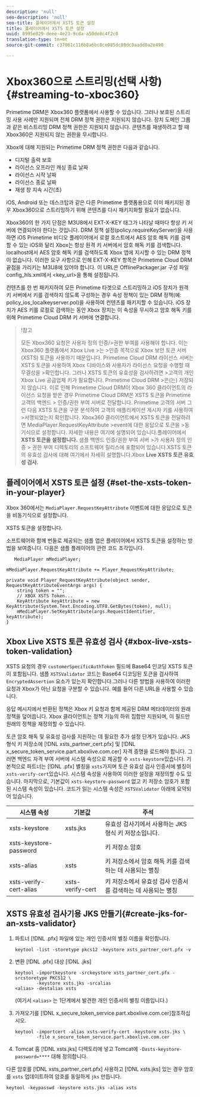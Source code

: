 ```yaml
---
description: 'null'
seo-description: 'null'
seo-title: 플레이어에서 XSTS 토큰 설정
title: 플레이어에서 XSTS 토큰 설정
uuid: 8995e029-deee-4e23-9cda-a50de8c4f2c0
translation-type: tm+mt
source-git-commit: c37061c116b8a6bc8ce085dc89dc8aadd0a2e490

---
```



# Xbox360으로 스트리밍(선택 사항) {#streaming-to-xboc360}

Primetime DRM은 Xbox360 플랫폼에서 사용할 수 있습니다. 그러나 보호된 스트리밍 사용 사례만 지원되며 전체 DRM 정책 권한은 지원되지 않습니다. 장치 도메인 그룹과 같은 비스트리밍 DRM 정책 권한은 지원되지 않습니다. 콘텐츠를 재생하려고 할 때 Xbox360은 지원되지 않는 권한을 무시합니다.

Xbox에 대해 지원되는 Primetime DRM 정책 권한은 다음과 같습니다.
* 디지털 출력 보호
* 라이선스 오프라인 캐싱 종료 날짜
* 라이선스 시작 날짜
* 라이선스 종료 날짜
* 재생 창 지속 시간(초)

iOS, Android 또는 데스크탑과 같은 다른 Primetime 플랫폼용으로 이미 패키지된 경우 Xbox360으로 스트리밍하기 위해 콘텐츠를 다시 패키지화할 필요가 없습니다.

Xbox360의 한 가지 단점은 M3U8에서 EXT-X-KEY 태그가 나타날 때마다 항상 키 서버에 연결되어야 한다는 것입니다. DRM 정책 설정(policy.requireKeyServer)을 사용하면 iOS Primetime 비디오 플레이어에서 로컬 호스트에서 AES 암호 해독 키를 검색할 수 있는 iOS와 달리 Xbox는 항상 원격 키 서버에서 암호 해독 키를 검색합니다. localhost에서 AES 암호 해독 키를 검색하도록 Xbox 앱에 지시할 수 있는 DRM 정책이 없습니다. 이러한 요구 사항으로 인해 EXT-X-KEY 항목은 Primetime Cloud DRM 끝점을 가리키는 M3U8에 있어야 합니다. 이 URL은 OfflinePackager.jar 구성 파일 config_hls.xml에서 &lt;key_url>을 통해 설정됩니다.

컨텐츠를 한 번 패키지하여 모든 Primetime 타겟으로 스트리밍하고 iOS 장치가 원격 키 서버에서 키를 검색하지 않도록 구성하는 경우 속성 정책이 있는 DRM 정책(예: policy_ios_localkeyserver.pol)을 사용하여 컨텐츠를 패키지할 수 있습니다. iOS 장치가 AES 키를 로컬로 검색하는 동안 Xbox 장치는 이 속성을 무시하고 암호 해독 키를 위해 Primetime Cloud DRM 키 서버에 연결합니다.

>!참고
>
>모든 Xbox360 요청은 사용자 정의 인증/>권한 부여를 사용해야 합니다. 이는 Xbox360 플랫폼에서 Xbox Live >는 >인증 목적으로 Xbox 보안 토큰 서버(XSTS) 토큰을 사용하기 때문입니다.
>Primetime Cloud DRM 라이선스 서버는 XSTS 토큰을 사용하여 Xbox 디바이스와 사용자가 라이선스 요청을 수행할 때 무결성을 >확인합니다. 그러나 XSTS 토큰의 유효성을 검사하려면 >고객의 개인 Xbox Live 공급업체 키가 필요합니다. Primetime Cloud DRM >은(는) 저장되지 않습니다. 이로 인해 Primetime Cloud DRM이 Xbox 360 클라이언트의 라이선스 요청을 받은 경우 Primetime Cloud DRM은 XSTS 토큰을 Primetime 고객의 백엔드 > 인증/권한 부여 서버로 전달합니다. Primetime 고객의 서버
>그런 다음 XSTS 토큰을 구문 분석하여 고객의 애플리케이션 게시자 키를 사용하여 >서명되었는지 확인합니다.
>Xbox360 클라이언트에서 XSTS 토큰을 전달하려면 MediaPlayer.RequestKeyAttribute >event에 대한 응답으로 토큰을 >동기식으로 설정합니다. 자세한 내용은 여기에 설명되어 있습니다.플레이어에서 **XSTS 토큰을 설정합니다.** 샘플 백엔드 인증/권한 부여 서버 >가 사용자 정의 인증 > 권한 부여 디렉토리의 소프트웨어 릴리스에 포함되어 있습니다.XSTS 토큰의 유효성 검사에 대해 여기에서 자세히 설명합니다.Xbox **Live XSTS 토큰 유효성 검사.**


## 플레이어에서 XSTS 토큰 설정 {#set-the-xsts-token-in-your-player}

Xbox 360에서는 `MediaPlayer.RequestKeyAttribute` 이벤트에 대한 응답으로 토큰을 비동기식으로 설정합니다.

XSTS 토큰을 설정합니다.

소프트웨어와 함께 번들로 제공되는 샘플 앱은 플레이어에서 XSTS 토큰을 설정하는 방법을 보여줍니다. 다음은 샘플 플레이어의 관련 코드 조각입니다.

```
   MediaPlayer mMediaPlayer;  
 
mMediaPlayer.RequestKeyAttribute += Player_RequestKeyAttribute;  
 
private void Player_RequestKeyAttribute(object sender, RequestKeyAttributeEventArgs args) {  
    string token = "";  
    // XBOX XSTS Token...  
    KeyAttribute keyAttribute = new KeyAttribute(System.Text.Encoding.UTF8.GetBytes(token), null);  
    mMediaPlayer.SetKeyAttribute(args.RequestIdentifier, keyAttribute);  
} 
```

## Xbox Live XSTS 토큰 유효성 검사 {#xbox-live-xsts-token-validation}

XSTS 요청의 경우 `customerSpecificAuthToken` 필드에 Base64 인코딩 XSTS 토큰이 포함됩니다. 샘플 `XSTSValidator` 코드는 Base64 디코딩된 토큰을 검사하여 `EncryptedAssertion` 요소가 있는지 확인합니다.그러나 다른 방법을 사용하여 이러한 요청과 Xbox가 아닌 요청을 구분할 수 있습니다. 예를 들어 다른 URL을 사용할 수 있습니다.

응답 메시지에서 반환된 정책은 Xbox 키 요청과 함께 제공된 DRM 메타데이터의 원래 정책을 덮어씁니다. Xbox 클라이언트는 정책 기능의 하위 집합만 지원되며, 이 필드만 원래의 정책을 재정의할 수 있습니다.

토큰 암호 해독 및 유효성 검사를 지원하는 데 필요한 추가 설정 단계가 있습니다. JKS 형식 키 저장소에 [!DNL xsts_partner_cert.pfx] 및 [!DNL x_secure_token_service.part.xboxlive.com.cer] 자격 증명을 로드해야 합니다. 그러면 백엔드 자격 부여 서버에 시스템 속성으로 제공할 수 `xsts-keystore`있습니다. 기본적으로 파트너는 [!DNL .pfx] 별칭을 `xsts`가지며 토큰 유효성 검사 인증서에 별칭이 `xsts-verify-cert`있습니다. 시스템 속성을 사용하여 이러한 설정을 재정의할 수도 있습니다. 마지막으로, 기본값이 `xsts-keystore-password` 없고 키 저장소 암호가 포함된 시스템 속성이 있습니다. 코드가 읽는 시스템 속성은 `XSTSValidator` 아래에 요약되어 있습니다.

| 시스템 속성 | 기본값 | 주석 |
|---|---|---|
| xsts-keystore | xsts.jks | 유효성 검사기에서 사용하는 JKS 형식 키 저장소입니다. |
| xsts-keystore-password |  | 키 저장소 암호 |
| xsts-alias | xsts | 키 저장소에서 암호 해독 키를 검색하는 데 사용되는 별칭 |
| xsts-verify-cert-alias | xsts-verify-cert | 키 저장소에서 유효성 검사 인증서를 검색하는 데 사용되는 별칭 |

## XSTS 유효성 검사기용 JKS 만들기{#create-jks-for-an-xsts-validator}

1. 파트너 [!DNL .pfx] 파일에 있는 개인 인증서의 별칭 이름을 확인합니다.

   ```
   keytool -list -storetype pkcs12 -keystore xsts_partner_cert.pfx -v 
   ```

1. 변환 [!DNL .pfx] 대상 [!DNL .jks]

   ```
   keytool -importkeystore -srckeystore xsts_partner_cert.pfx -srcstoretype PKCS12 \  
           -keystore xsts.jks -srcalias  
   <alias> -destalias xsts
   ```

   (여기서 `<alias>` 는 1단계에서 발견한 개인 인증서의 별칭 이름입니다.)
1. 가져오기를 [!DNL x_secure_token_service.part.xboxlive.com.cer]참조하십시오.

   ```
   keytool -importcert -alias xsts-verify-cert -keystore xsts.jks \  
           -file x_secure_token_service.part.xboxlive.com.cer 
   ```

1. Tomcat 홈 [!DNL xsts.jks] 디렉토리에 넣고 Tomcat에 `-Dxsts-keystore-password=****` 대해 정의합니다.

다른 암호를 [!DNL xsts_partner_cert.pfx] 사용하고 [!DNL xsts.jks] 있는 경우 암호를 `xsts` 업데이트하여 암호를 동일하게 `jks` 만듭니다.

```
keytool -keypasswd -keystore xsts.jks -alias xsts 
```
